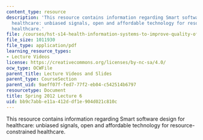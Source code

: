 ```yaml
---
content_type: resource
description: 'This resource contains information regarding Smart software design for
  healthcare: unbiased signals, open and affordable technology for resource-constrained
  healthcare.'
file: /courses/hst-s14-health-information-systems-to-improve-quality-of-care-in-resource-poor-settings-spring-2012/bb9c7abbe11a412ddf1e904d021c810c_MITHST_S14S12_lec11_1206.pdf
file_size: 1011930
file_type: application/pdf
learning_resource_types:
- Lecture Videos
license: https://creativecommons.org/licenses/by-nc-sa/4.0/
ocw_type: OCWFile
parent_title: Lecture Videos and Slides
parent_type: CourseSection
parent_uid: 9aeff07f-fed7-77f2-eb04-c542514b6797
resourcetype: Document
title: Spring 2012 Lecture 6
uid: bb9c7abb-e11a-412d-df1e-904d021c810c
---
```

This resource contains information regarding Smart software design for healthcare: unbiased signals, open and affordable technology for resource-constrained healthcare.